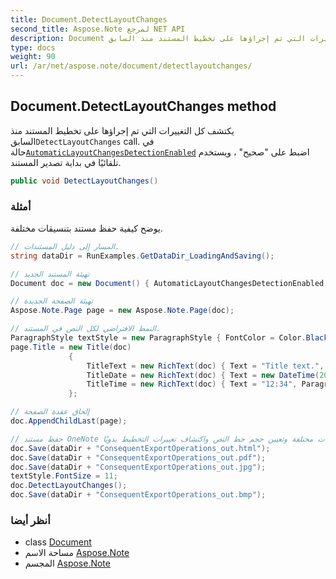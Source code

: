 ```yaml
---
title: Document.DetectLayoutChanges
second_title: Aspose.Note لمرجع NET API
description: Document طريقة. يكتشف كل التغييرات التي تم إجراؤها على تخطيط المستند منذ السابقDetectLayoutChanges call. في حالةAutomaticLayoutChangesDetectionEnabled اضبط على صحيح  ويستخدم تلقائيًا في بداية تصدير المستند.
type: docs
weight: 90
url: /ar/net/aspose.note/document/detectlayoutchanges/
---
```

## Document.DetectLayoutChanges method

يكتشف كل التغييرات التي تم إجراؤها على تخطيط المستند منذ السابق`DetectLayoutChanges` call. في حالة[`AutomaticLayoutChangesDetectionEnabled`](../automaticlayoutchangesdetectionenabled/) اضبط على "صحيح" ، ويستخدم تلقائيًا في بداية تصدير المستند.

```csharp
public void DetectLayoutChanges()
```

### أمثلة

يوضح كيفية حفظ مستند بتنسيقات مختلفة.

```csharp
// المسار إلى دليل المستندات.
string dataDir = RunExamples.GetDataDir_LoadingAndSaving();

// تهيئة المستند الجديد
Document doc = new Document() { AutomaticLayoutChangesDetectionEnabled = false };

// تهيئة الصفحة الجديدة
Aspose.Note.Page page = new Aspose.Note.Page(doc);

// النمط الافتراضي لكل النص في المستند.
ParagraphStyle textStyle = new ParagraphStyle { FontColor = Color.Black, FontName = "Arial", FontSize = 10 };
page.Title = new Title(doc)
             {
                 TitleText = new RichText(doc) { Text = "Title text.", ParagraphStyle = textStyle },
                 TitleDate = new RichText(doc) { Text = new DateTime(2011, 11, 11).ToString("D", CultureInfo.InvariantCulture), ParagraphStyle = textStyle },
                 TitleTime = new RichText(doc) { Text = "12:34", ParagraphStyle = textStyle }
             };

// إلحاق عقدة الصفحة
doc.AppendChildLast(page);

// حفظ مستند OneNote بتنسيقات مختلفة وتعيين حجم خط النص واكتشاف تغييرات التخطيط يدويًا.
doc.Save(dataDir + "ConsequentExportOperations_out.html");            
doc.Save(dataDir + "ConsequentExportOperations_out.pdf");            
doc.Save(dataDir + "ConsequentExportOperations_out.jpg");            
textStyle.FontSize = 11;           
doc.DetectLayoutChanges();            
doc.Save(dataDir + "ConsequentExportOperations_out.bmp");
```

### أنظر أيضا

* class [Document](../)
* مساحة الاسم [Aspose.Note](../../document/)
* المجسم [Aspose.Note](../../../)


